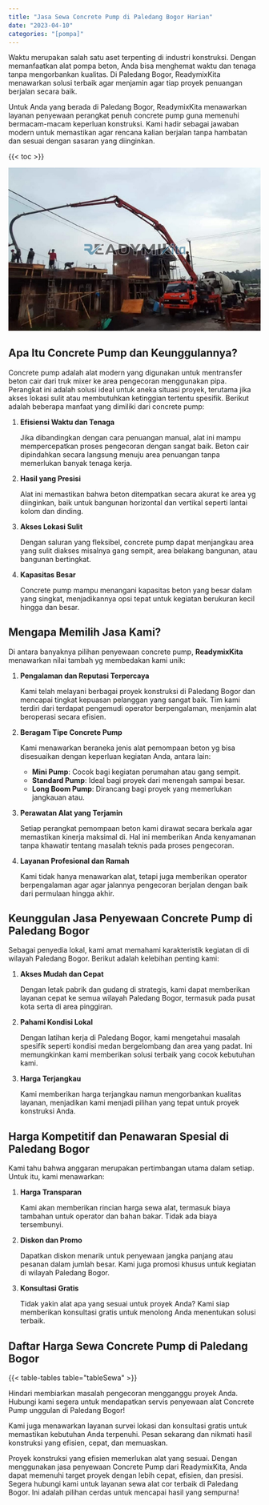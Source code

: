 ```yaml
---
title: "Jasa Sewa Concrete Pump di Paledang Bogor Harian"
date: "2023-04-10"
categories: "[pompa]"
---
```


Waktu merupakan salah satu aset terpenting di industri konstruksi. Dengan memanfaatkan alat pompa beton, Anda bisa menghemat waktu dan tenaga tanpa mengorbankan kualitas. Di Paledang Bogor, ReadymixKita menawarkan solusi terbaik agar menjamin agar tiap proyek penuangan berjalan secara baik.

Untuk Anda yang berada di Paledang Bogor, ReadymixKita menawarkan layanan penyewaan perangkat penuh concrete pump guna memenuhi bermacam-macam keperluan konstruksi. Kami hadir sebagai jawaban modern untuk memastikan agar rencana kalian berjalan tanpa hambatan dan sesuai dengan sasaran yang diinginkan.

{{< toc >}}

![Jasa Sewa Concrete Pump di Paledang Bogor Harian](/images/pompa/sewa-pompa-03.jpg)

## Apa Itu Concrete Pump dan Keunggulannya?

Concrete pump adalah alat modern yang digunakan untuk mentransfer beton cair dari truk mixer ke area pengecoran menggunakan pipa. Perangkat ini adalah solusi ideal untuk aneka situasi proyek, terutama jika akses lokasi sulit atau membutuhkan ketinggian tertentu spesifik. Berikut adalah beberapa manfaat yang dimiliki dari concrete pump:

1. **Efisiensi Waktu dan Tenaga**

   Jika dibandingkan dengan cara penuangan manual, alat ini mampu mempercepatkan proses pengecoran dengan sangat baik. Beton cair dipindahkan secara langsung menuju area penuangan tanpa memerlukan banyak tenaga kerja.

2. **Hasil yang Presisi**

   Alat ini memastikan bahwa beton ditempatkan secara akurat ke area yg diinginkan, baik untuk bangunan horizontal dan vertikal seperti lantai kolom dan dinding.

3. **Akses Lokasi Sulit**

   Dengan saluran yang fleksibel, concrete pump dapat menjangkau area yang sulit diakses misalnya gang sempit, area belakang bangunan, atau bangunan bertingkat.

4. **Kapasitas Besar**

   Concrete pump mampu menangani kapasitas beton yang besar dalam yang singkat, menjadikannya opsi tepat untuk kegiatan berukuran kecil hingga dan besar.

## Mengapa Memilih Jasa Kami?

Di antara banyaknya pilihan penyewaan concrete pump, **ReadymixKita** menawarkan nilai tambah yg membedakan kami unik:

1. **Pengalaman dan Reputasi Terpercaya**

   Kami telah melayani berbagai proyek konstruksi di Paledang Bogor dan mencapai tingkat kepuasan pelanggan yang sangat baik. Tim kami terdiri dari terdapat pengemudi operator berpengalaman, menjamin alat beroperasi secara efisien.

2. **Beragam Tipe Concrete Pump**

   Kami menawarkan beraneka jenis alat pemompaan beton yg bisa disesuaikan dengan keperluan kegiatan Anda, antara lain:
   - **Mini Pump**: Cocok bagi kegiatan perumahan atau gang sempit.
   - **Standard Pump**: Ideal bagi proyek dari menengah sampai besar.
   - **Long Boom Pump**: Dirancang bagi proyek yang memerlukan jangkauan atau.

3. **Perawatan Alat yang Terjamin**

   Setiap perangkat pemompaan beton kami dirawat secara berkala agar memastikan kinerja maksimal di. Hal ini memberikan Anda kenyamanan tanpa khawatir tentang masalah teknis pada proses pengecoran.

4. **Layanan Profesional dan Ramah**

   Kami tidak hanya menawarkan alat, tetapi juga memberikan operator berpengalaman agar agar jalannya pengecoran berjalan dengan baik dari permulaan hingga akhir.

## Keunggulan Jasa Penyewaan Concrete Pump di Paledang Bogor

Sebagai penyedia lokal, kami amat memahami karakteristik kegiatan di di wilayah Paledang Bogor. Berikut adalah kelebihan penting kami:

1. **Akses Mudah dan Cepat**

   Dengan letak pabrik dan gudang di strategis, kami dapat memberikan layanan cepat ke semua wilayah Paledang Bogor, termasuk pada pusat kota serta di area pinggiran.

2. **Pahami Kondisi Lokal**

   Dengan latihan kerja di Paledang Bogor, kami mengetahui masalah spesifik seperti kondisi medan bergelombang dan area yang padat. Ini memungkinkan kami memberikan solusi terbaik yang cocok kebutuhan kami.

3. **Harga Terjangkau**

   Kami memberikan harga terjangkau namun mengorbankan kualitas layanan, menjadikan kami menjadi pilihan yang tepat untuk proyek konstruksi Anda.

## Harga Kompetitif dan Penawaran Spesial di Paledang Bogor

Kami tahu bahwa anggaran merupakan pertimbangan utama dalam setiap. Untuk itu, kami menawarkan:

1. **Harga Transparan**

   Kami akan memberikan rincian harga sewa alat, termasuk biaya tambahan untuk operator dan bahan bakar. Tidak ada biaya tersembunyi.

2. **Diskon dan Promo**

   Dapatkan diskon menarik untuk penyewaan jangka panjang atau pesanan dalam jumlah besar. Kami juga promosi khusus untuk kegiatan di wilayah Paledang Bogor.

3. **Konsultasi Gratis**

   Tidak yakin alat apa yang sesuai untuk proyek Anda? Kami siap memberikan konsultasi gratis untuk menolong Anda menentukan solusi terbaik.

## Daftar Harga Sewa Concrete Pump di Paledang Bogor

{{< table-tables table="tableSewa" >}}

Hindari membiarkan masalah pengecoran mengganggu proyek Anda. Hubungi kami segera untuk mendapatkan servis penyewaan alat Concrete Pump unggulan di Paledang Bogor!

Kami juga menawarkan layanan survei lokasi dan konsultasi gratis untuk memastikan kebutuhan Anda terpenuhi. Pesan sekarang dan nikmati hasil konstruksi yang efisien, cepat, dan memuaskan.

Proyek konstruksi yang efisien memerlukan alat yang sesuai. Dengan menggunakan jasa penyewaan Concrete Pump dari ReadymixKita, Anda dapat memenuhi target proyek dengan lebih cepat, efisien, dan presisi. Segera hubungi kami untuk layanan sewa alat cor terbaik di Paledang Bogor. Ini adalah pilihan cerdas untuk mencapai hasil yang sempurna!